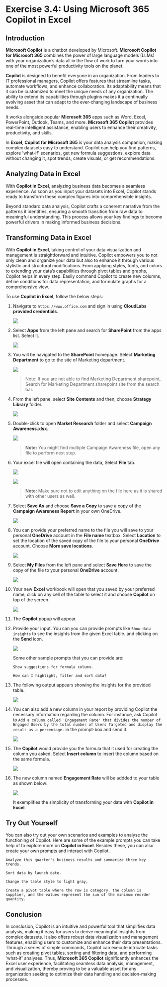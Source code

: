 # Exercise 3.4: Using Microsoft 365 Copilot in Excel

## Introduction

**Microsoft Copilot** is a chatbot developed by Microsoft. **Microsoft Copilot for Microsoft 365** combines the power of large language models (LLMs) with your organization’s data all in the flow of work to turn your words into one of the most powerful productivity tools on the planet.

**Copilot** is designed to benefit everyone in an organization. From leaders to IT professional managers, Copilot offers features that streamline tasks, automate workflows, and enhance collaboration. Its adaptability means that it can be customized to meet the unique needs of any organization. The ability to extend its capabilities through plugins makes it a continually evolving asset that can adapt to the ever-changing landscape of business needs.

It works alongside popular **Microsoft 365** apps such as Word, Excel, PowerPoint, Outlook, Teams, and more. **Microsoft 365 Copilot** provides real-time intelligent assistance, enabling users to enhance their creativity, productivity, and skills.

In **Excel**, **Copilot for Microsoft 365** is your data analysis companion, making complex datasets easy to understand. Copilot can help you find patterns, explore 'what-if' scenarios, get new formula suggestions, explore data without changing it, spot trends, create visuals, or get recommendations.

## **Analyzing Data in Excel**

With **Copilot in Excel**, analyzing business data becomes a seamless experience. As soon as you input your datasets into Excel, Copilot stands ready to transform these complex figures into comprehensible insights.

Beyond standard data analysis, Copilot crafts a coherent narrative from the patterns it identifies, ensuring a smooth transition from raw data to meaningful understanding. This process allows your key findings to become powerful drivers in making informed business decisions.

## **Transforming Data in Excel**

With **Copilot in Excel**, taking control of your data visualization and management is straightforward and intuitive. Copilot empowers you to not only clean and organize your data but also to enhance it through various stylistic and structural modifications. From applying styles, fonts, and colors to extending your data’s capabilities through pivot tables and graphs, Copilot helps in every step. Easily command Copilot to create new columns, define conditions for data representation, and formulate graphs for a comprehensive view.

To use **Copilot in Excel**, follow the below steps:

1. Navigate to `https://www.office.com` and sign in using **CloudLabs provided credentials**.

   ![](./media/365-homepage.png)

1. Select **Apps** from the left pane and search for **SharePoint** from the apps list. Select it.

   ![](./media/sharepoint.png)

1. You will be navigated to the **SharePoint** homepage.  Select **Marketing Department** to go to the site of Marketing department.

   ![](./media/marketing-dept.png)

   >Note: If you are not able to find Marketing Department sharepoint, Search for Marketing Department sharepoint site from the search bar.

1. From the left pane, select **Site Contents** and then, choose **Strategy Library** folder.

   ![](./media/str-libr-page.png)

1. Double-click to open **Market Research** folder and select **Campaign Awareness.xlsx**.

   ![](./media/camp-awareness-page.png)

   >**Note:** You might find multiple Campaign Awareness file, open any file to perform next step.

1. Your excel file will open containing the data, Select **File** tab. 

   ![](./media/camp-aware-sheet.png)

   ![](./media/file-tab.png)

   >**Note:** Make sure not to edit anything on the file here as it is shared with other users as well.

1. Select **Save As** and choose **Save a Copy** to save a copy of the **Campaign Awareness Report** in your own OneDrive.

   ![](./media/save-copy.png)

1. You can provide your preferred name to the file you will save to your personal **OneDrive** account in the **File name** textbox. Select **Location** to set the location of the saved copy of the file to your personal **OneDrive** account. Choose **More save locations**.

   ![](./media/save-locations.png)

1. Select **My Files** from the left pane and select **Save Here** to save the copy of the file to your personal **OneDrive** account.

   ![](./media/save-here.png)

1. Your new **Excel** workbook will open that you saved by your preferred name, click on any cell of the table to select it and choose **Copilot** on top of the screen.

   ![](./media/camp-aware-copilot.png)

1. The **Copilot** popup will appear.

1. Provide your input. You can you can provide prompts like `Show data insights` to see the insights from the given Excel table. and clicking on the **Send** icon.

   ![](./media/excel-sample-prompt.png)

   Some other sample prompts that you can provide are:
   ```
   Show suggestions for formula column.
   ```
   ```
   How can I highlight, filter and sort data?
   ```

1. The following output appears showing the insights for the provided table.

    ![](./media/excel-data-insights.png)

1. You can also add a new column in your report by providing Copilot the necessary information regarding the column. For instance, ask Copilot to `Add a column called 'Engagement Rate' that divides the number of Engaged Users by the total number of Users Targeted and display the result as a percentage.` in the prompt-box and send it.

   ![](./media/excel-prompt2.png)

1. The **Copilot** would provide you the formula that it used for creating the column you asked. Select **Insert column** to insert the column based on the same formula.

   ![](./media/engagement-rate.png)

1. The new column named **Engagement Rate** will be addded to your table as shown below:

   ![](./media/modified-table.png)

   It exemplifies the simplicity of transforming your data with **Copilot in Excel**. 

## Try Out Yourself

You can also try out your own scenarios and examples to analyse the functioning of Copilot. Here are some of the example prompts you can take help of to explore more on **Copilot in Excel**. Besides these, you can also create your own prompts and interact with Copilot.

```
Analyze this quarter's business results and summarize three key trends.
```
```
Sort data by launch date.
```
```
Change the table style to light gray,
```
```
Create a pivot table where the row is category, the column is supplier, and the values represent the sum of the minimum reorder quantity.
```

## Conclusion

In conclusion, Copilot is an intuitive and powerful tool that simplifies data analysis, making it easy for users to derive meaningful insights from complex datasets. It also offers robust data visualization and management features, enabling users to customize and enhance their data presentations. Through a series of simple commands, Copilot can execute intricate tasks such as creating pivot tables, sorting and filtering data, and performing 'what-if' analyses. Thus, **Microsoft 365 Copilot** significantly enhances the Excel user experience, facilitating seamless data analysis, management, and visualization, thereby proving to be a valuable asset for any organization seeking to optimize their data handling and decision-making processes.
